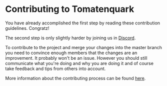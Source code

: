 # Contributing to Tomatenquark

You have already accomplished the first step by reading these contribution guidelines. Congratz!

The second step is only slightly harder by joining us in [Discord](https://discord.gg/47rkQar).

To contribute to the project and merge your changes into the master branch you need to convince enough members that the changes are an improvement. It probably won't be an issue. However you should still communicate what you're doing and why you are doing it and of course take feedback and tips from others into account.

More information about the contributing process can be found [here]().
